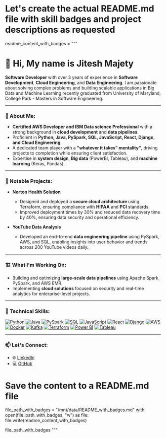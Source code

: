 # Let's create the actual README.md file with skill badges and project descriptions as requested
readme_content_with_badges = """
# 👋 Hi, My name is Jitesh Majety

**Software Developer** with over 3 years of experience in **Software Development**, **Cloud Engineering**, and **Data Engineering**. I am passionate about solving complex problems and building scalable applications in Big Data and Machine Learning recently graduated from University of Maryland, College Park - Masters in Software Engineering.

---

### 🚀 About Me:
- **Certified AWS Developer and IBM Data science Professional** with a strong background in **cloud development** and **data pipelines**.
- Proficient in **Python, Java, PySpark, SQL, JavaScript, React, Django, and Cloud Engineering**.
- A dedicated team player with a **"whatever it takes" mentality"**, driving projects to completion while ensuring client satisfaction.
- Expertise in **system design**, **Big data** (PowerBI, Tableau), and **machine learning** (Keras, Pandas).

---

### 💼 Notable Projects:
- **Norton Health Solution**  
  - Designed and deployed a **secure cloud architecture** using Terraform, ensuring compliance with **HIPAA** and **PCI** standards.
  - Improved deployment times by 30% and reduced data recovery time by 40%, ensuring data security and operational efficiency.

- **YouTube Data Analysis**  
  - Developed an end-to-end **data engineering pipeline** using PySpark, AWS, and SQL, enabling insights into user behavior and trends across 200 YouTube videos daily.

---

### 🏗️ What I'm Working On:
- Building and optimizing **large-scale data pipelines** using Apache Spark, PySpark, and AWS EMR.
- Implementing **cloud solutions** focused on security and real-time analytics for enterprise-level projects.

---

### 🔧 Technical Skills:

[![Python](https://img.shields.io/badge/Python-3776AB?style=for-the-badge&logo=python&logoColor=white)](https://www.python.org/)
[![Java](https://img.shields.io/badge/Java-ED8B00?style=for-the-badge&logo=java&logoColor=white)](https://www.java.com/)
[![PySpark](https://img.shields.io/badge/PySpark-E25A1C?style=for-the-badge&logo=apache-spark&logoColor=white)](https://spark.apache.org/)
[![SQL](https://img.shields.io/badge/SQL-4479A1?style=for-the-badge&logo=postgresql&logoColor=white)](https://www.postgresql.org/)
[![JavaScript](https://img.shields.io/badge/JavaScript-F7DF1E?style=for-the-badge&logo=javascript&logoColor=black)](https://developer.mozilla.org/en-US/docs/Web/JavaScript)
[![React](https://img.shields.io/badge/React-20232A?style=for-the-badge&logo=react&logoColor=61DAFB)](https://reactjs.org/)
[![Django](https://img.shields.io/badge/Django-092E20?style=for-the-badge&logo=django&logoColor=white)](https://www.djangoproject.com/)
[![AWS](https://img.shields.io/badge/AWS-232F3E?style=for-the-badge&logo=amazon-aws&logoColor=white)](https://aws.amazon.com/)
[![Docker](https://img.shields.io/badge/Docker-2496ED?style=for-the-badge&logo=docker&logoColor=white)](https://www.docker.com/)
[![Kafka](https://img.shields.io/badge/Kafka-231F20?style=for-the-badge&logo=apache-kafka&logoColor=white)](https://kafka.apache.org/)
[![Terraform](https://img.shields.io/badge/Terraform-623CE4?style=for-the-badge&logo=terraform&logoColor=white)](https://www.terraform.io/)
[![Power BI](https://img.shields.io/badge/PowerBI-F2C811?style=for-the-badge&logo=power-bi&logoColor=black)](https://powerbi.microsoft.com/)
[![Tableau](https://img.shields.io/badge/Tableau-E97627?style=for-the-badge&logo=tableau&logoColor=white)](https://www.tableau.com/)

---

### 📫 Let's Connect:
- 🌐 [LinkedIn](https://www.linkedin.com/in/jitesh-majety/)
- 💻 [GitHub](https://github.com/jmajety-lab)


# Save the content to a README.md file
file_path_with_badges = "/mnt/data/README_with_badges.md"
with open(file_path_with_badges, "w") as file:
    file.write(readme_content_with_badges)

file_path_with_badges
"""
